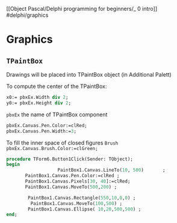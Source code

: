 [[Object Pascal/Delphi programming for beginners/_ 0 intro]]
#delphi/graphics

# Graphics
## `TPaintBox`
Drawings will be placed into TPaintBox object (in Additional Palett)

To compute the center of the TPaintBox:
```pascal
x0:= pbxEx.Width div 2;
y0:= pbxEx.Height div 2;
```
`pbxEx` the name of TPaintBox component

```pascal
pbxEx.Canvas.Pen.Color:=clRed;
pbxEx.Canvas.Pen.Width:=3;
```

To fill the inner space of closed figures `Brush`
`pbxEx.Canvas.Brush.Color:=clGreen;`

```pascal
procedure TForm6.Button1Click(Sender: TObject);
begin
                   PaintBox1.Canvas.LineTo(10, 500)       ;
       PaintBox1.Canvas.Pen.Color:=clRed ;
       PaintBox1.Canvas.Pixels[30, 40]:=clRed;
       PaintBox1.Canvas.MoveTo(500,200) ;

        PaintBox1.Canvas.Rectangle(550,10,0,0) ;
         PaintBox1.Canvas.MoveTo(100,500) ;
        PaintBox1.Canvas.Ellipse( 10,20,500,500) ;
end;

```







